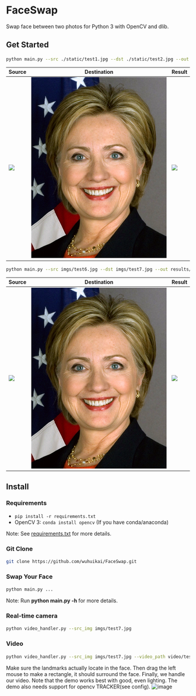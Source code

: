 # FaceSwap
Swap face between two photos for Python 3 with OpenCV and dlib.

## Get Started
```sh
python main.py --src ./static/test1.jpg --dst ./static/test2.jpg --out output/test.jpg --correct_color
```

| Source | Destination | Result |
| --- | --- | --- |
|![](imgs/test6.jpg) | ![](imgs/test7.jpg) | ![](results/output6_7.jpg) |

```sh
python main.py --src imgs/test6.jpg --dst imgs/test7.jpg --out results/output6_7_2d.jpg --correct_color --warp_2d
```

| Source | Destination | Result |
| --- | --- | --- |
|![](imgs/test6.jpg) | ![](imgs/test7.jpg) | ![](results/output6_7_2d.jpg) |


## Install
### Requirements
* `pip install -r requirements.txt`
* OpenCV 3: `conda install opencv` (If you have conda/anaconda)

Note: See [requirements.txt](requirements.txt) for more details.
### Git Clone
```sh
git clone https://github.com/wuhuikai/FaceSwap.git
```
### Swap Your Face
```sh
python main.py ...
```
Note: Run **python main.py -h** for more details.


### Real-time camera
```sh
python video_handler.py --src_img imgs/test7.jpg
```
### Video
```sh
python video_handler.py --src_img imgs/test7.jpg --video_path video/test.mov
```
Make sure the landmarks actually locate in the face. Then drag the left mouse to make a rectangle, it should surround the face. Finally, we handle our video. Note that the demo works best with good, even lighting. The demo also needs support for opencv TRACKER(see config).
![image](imgs/realtime0.gif)


